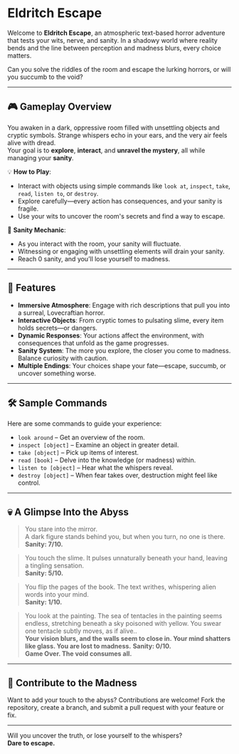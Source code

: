 # Eldritch Escape  

Welcome to **Eldritch Escape**, an atmospheric text-based horror adventure that tests your wits, nerve, and sanity. In a shadowy world where reality bends and the line between perception and madness blurs, every choice matters. 

Can you solve the riddles of the room and escape the lurking horrors, or will you succumb to the void?  

---

## 🎮 **Gameplay Overview**  
You awaken in a dark, oppressive room filled with unsettling objects and cryptic symbols. Strange whispers echo in your ears, and the very air feels alive with dread.  
Your goal is to **explore**, **interact**, and **unravel the mystery**, all while managing your **sanity**.  

💡 **How to Play**:  
- Interact with objects using simple commands like `look at`, `inspect`, `take`, `read`, `listen to`, or `destroy`.  
- Explore carefully—every action has consequences, and your sanity is fragile.  
- Use your wits to uncover the room's secrets and find a way to escape.  

🧠 **Sanity Mechanic**:  
- As you interact with the room, your sanity will fluctuate.  
- Witnessing or engaging with unsettling elements will drain your sanity.  
- Reach 0 sanity, and you’ll lose yourself to madness.  

---

## 🌌 **Features**  
- **Immersive Atmosphere**: Engage with rich descriptions that pull you into a surreal, Lovecraftian horror.  
- **Interactive Objects**: From cryptic tomes to pulsating slime, every item holds secrets—or dangers.  
- **Dynamic Responses**: Your actions affect the environment, with consequences that unfold as the game progresses.  
- **Sanity System**: The more you explore, the closer you come to madness. Balance curiosity with caution.  
- **Multiple Endings**: Your choices shape your fate—escape, succumb, or uncover something worse.  

---

## 🛠 **Sample Commands**  
Here are some commands to guide your experience:  
- `look around` – Get an overview of the room.  
- `inspect [object]` – Examine an object in greater detail.  
- `take [object]` – Pick up items of interest.  
- `read [book]` – Delve into the knowledge (or madness) within.  
- `listen to [object]` – Hear what the whispers reveal.  
- `destroy [object]` – When fear takes over, destruction might feel like control.  

---

## 💀 **A Glimpse Into the Abyss**  
> You stare into the mirror.  
> A dark figure stands behind you, but when you turn, no one is there.  
> **Sanity: 7/10.**  

> You touch the slime. It pulses unnaturally beneath your hand, leaving a tingling sensation.  
> **Sanity: 5/10.**  

> You flip the pages of the book. The text writhes, whispering alien words into your mind.  
> **Sanity: 1/10.**  

> You look at the painting. 
> The sea of tentacles in the painting seems endless, stretching beneath a sky poisoned with yellow. You swear one tentacle subtly moves, as if alive..  
> **Your vision blurs, and the walls seem to close in. Your mind shatters like glass. You are lost to madness.**
> **Sanity: 0/10.**  
> **Game Over. The void consumes all.**  

---

## 🐙 **Contribute to the Madness**  
Want to add your touch to the abyss? Contributions are welcome! Fork the repository, create a branch, and submit a pull request with your feature or fix.  

--- 

Will you uncover the truth, or lose yourself to the whispers?  
**Dare to escape.**  